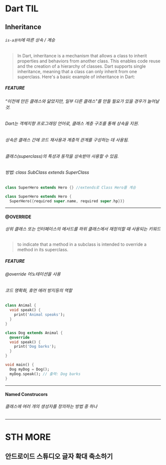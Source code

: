 Dart TIL
========
## Inheritance
###### `is-a원칙`에 따른 상속 /  계승  
> In Dart, inheritance is a mechanism that allows a class to inherit properties and behaviors from another class. This enables code reuse and the creation of a hierarchy of classes. Dart supports single inheritance, meaning that a class can only inherit from one superclass.  Here's a basic example of inheritance in Dart:
##### FEATURE
###### “이전에 만든 클래스와 닮았지만, 일부 다른 클래스"를 만들 필요가 있을 경우가 늘어날 것.
###### Dart는 객체지향 프로그래밍 언어로, 클래스 계층 구조를 통해 상속을 지원.
###### 상속은 클래스 간에 코드 재사용과 계층적 관계를 구성하는 데 사용됨.
###### 클래스(superclass)의 특성과 동작을 상속받아 사용할 수 있음.
###### 방법: class SubClass extends SuperClass
```dart
class SuperHero extends Hero {} //extends로 Class Hero를 계승
```
```dart
class SuperHero extends Hero {
  SuperHero({required super.name, required super.hp})}
```
---
#### @OVERRIDE
###### 상위 클래스 또는 인터페이스의 메서드를 하위 클래스에서 재정의할 때 사용되는 키워드
> to indicate that a method in a subclass is intended to override a method in its superclass.
> 
##### FEATURE
###### @override 어노테이션을 사용
###### 코드 명확화, 휴먼 에러 방지등의 역할
```dart
class Animal {
  void speak() {
    print('Animal speaks');
  }
}

class Dog extends Animal {
  @override
  void speak() {
    print('Dog barks');
  }
}

void main() {
  Dog myDog = Dog();
  myDog.speak(); // 출력: Dog barks
}
```
---
#### Named Construcors
###### 클래스에 여러 개의 생성자를 정의하는 방법 중 하나

---
STH MORE
=======
## 안드로이드 스튜디오 글자 확대 축소하기
